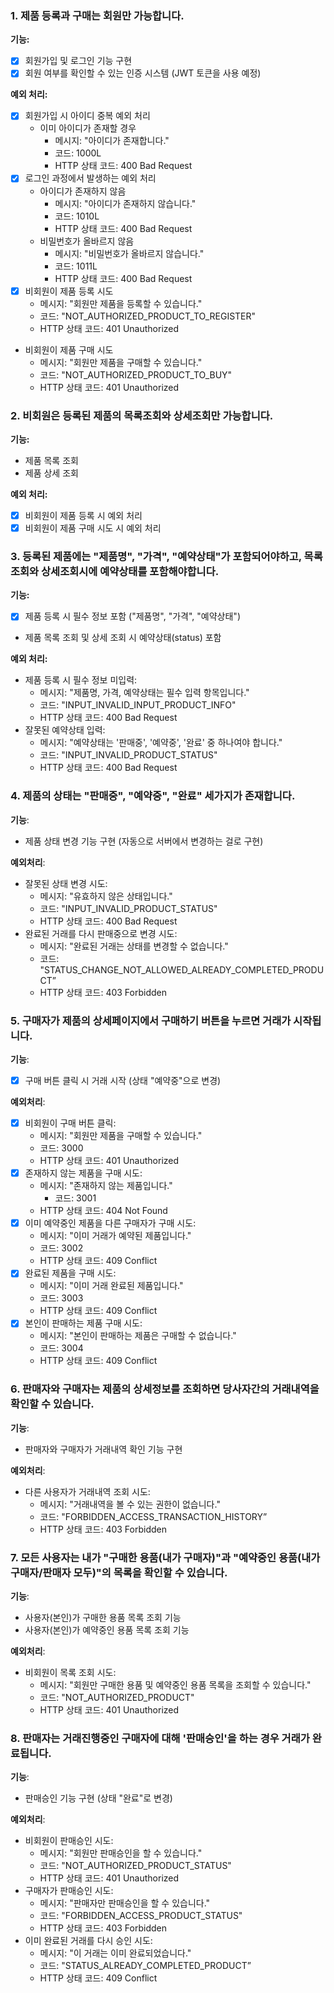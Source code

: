 ### **1. 제품 등록과 구매는 회원만 가능합니다.**

**기능:**

- [x] 회원가입 및 로그인 기능 구현
- [x] 회원 여부를 확인할 수 있는 인증 시스템 (JWT 토큰을 사용 예정)

**예외 처리:**
-[x] 회원가입 시 아이디 중복 예외 처리
  - 이미 아이디가 존재할 경우
    - 메시지: "아이디가 존재합니다."
    - 코드: 1000L
    - HTTP 상태 코드: 400 Bad Request
-[x] 로그인 과정에서 발생하는 예외 처리
  - 아이디가 존재하지 않음
    - 메시지: "아이디가 존재하지 않습니다."
    - 코드: 1010L
    - HTTP 상태 코드: 400 Bad Request
  - 비밀번호가 올바르지 않음
    - 메시지: "비밀번호가 올바르지 않습니다."
    - 코드: 1011L
    - HTTP 상태 코드: 400 Bad Request
-[x] 비회원이 제품 등록 시도
    - 메시지: "회원만 제품을 등록할 수 있습니다."
    - 코드: "NOT_AUTHORIZED_PRODUCT_TO_REGISTER"
    - HTTP 상태 코드: 401 Unauthorized
- 비회원이 제품 구매 시도
    - 메시지: "회원만 제품을 구매할 수 있습니다."
    - 코드: "NOT_AUTHORIZED_PRODUCT_TO_BUY"
    - HTTP 상태 코드: 401 Unauthorized

### **2. 비회원은 등록된 제품의 목록조회와 상세조회만 가능합니다.**

**기능:**

- 제품 목록 조회 
- 제품 상세 조회 

**예외 처리:**

-[x] 비회원이 제품 등록 시 예외 처리
-[x] 비회원이 제품 구매 시도 시 예외 처리

### **3. 등록된 제품에는 "제품명", "가격", "예약상태"가 포함되어야하고, 목록조회와 상세조회시에 예약상태를 포함해야합니다.**

**기능:**

-[x] 제품 등록 시 필수 정보 포함 ("제품명", "가격", "예약상태")
- 제품 목록 조회 및 상세 조회 시 예약상태(status) 포함

**예외 처리:**

- 제품 등록 시 필수 정보 미입력:
    - 메시지: "제품명, 가격, 예약상태는 필수 입력 항목입니다."
    - 코드: "INPUT_INVALID_INPUT_PRODUCT_INFO"
    - HTTP 상태 코드: 400 Bad Request
- 잘못된 예약상태 입력:
    - 메시지: "예약상태는 '판매중', '예약중', '완료' 중 하나여야 합니다."
    - 코드: "INPUT_INVALID_PRODUCT_STATUS"
    - HTTP 상태 코드: 400 Bad Request

### **4. 제품의 상태는 "판매중", "예약중", "완료" 세가지가 존재합니다.**

**기능**:

- 제품 상태 변경 기능 구현 (자동으로 서버에서 변경하는 걸로 구현)

**예외처리**:

- 잘못된 상태 변경 시도:
    - 메시지: "유효하지 않은 상태입니다."
    - 코드: "INPUT_INVALID_PRODUCT_STATUS"
    - HTTP 상태 코드: 400 Bad Request
- 완료된 거래를 다시 판매중으로 변경 시도:
    - 메시지: "완료된 거래는 상태를 변경할 수 없습니다."
    - 코드: "STATUS_CHANGE_NOT_ALLOWED_ALREADY_COMPLETED_PRODUCT”
    - HTTP 상태 코드: 403 Forbidden

### **5. 구매자가 제품의 상세페이지에서 구매하기 버튼을 누르면 거래가 시작됩니다.**

**기능**:

-[x] 구매 버튼 클릭 시 거래 시작 (상태 "예약중"으로 변경)

**예외처리**:

-[x] 비회원이 구매 버튼 클릭:
    - 메시지: "회원만 제품을 구매할 수 있습니다."
    - 코드: 3000
    - HTTP 상태 코드: 401 Unauthorized
-[x] 존재하지 않는 제품을 구매 시도:
  - 메시지: "존재하지 않는 제품입니다."
    - 코드: 3001
  - HTTP 상태 코드: 404 Not Found
-[x] 이미 예약중인 제품을 다른 구매자가 구매 시도:
    - 메시지: "이미 거래가 예약된 제품입니다."
    - 코드:  3002
    - HTTP 상태 코드: 409 Conflict
-[x] 완료된 제품을 구매 시도:
    - 메시지: "이미 거래 완료된 제품입니다."
    - 코드:  3003
    - HTTP 상태 코드: 409 Conflict
-[x] 본인이 판매하는 제품 구매 시도:
  - 메시지: "본인이 판매하는 제품은 구매할 수 없습니다."
  - 코드:  3004
  - HTTP 상태 코드: 409 Conflict

### **6. 판매자와 구매자는 제품의 상세정보를 조회하면 당사자간의 거래내역을 확인할 수 있습니다.**

**기능**:

- 판매자와 구매자가 거래내역 확인 기능 구현

**예외처리**:

- 다른 사용자가 거래내역 조회 시도:
    - 메시지: "거래내역을 볼 수 있는 권한이 없습니다."
    - 코드: "FORBIDDEN_ACCESS_TRANSACTION_HISTORY”
    - HTTP 상태 코드: 403 Forbidden


### **7. 모든 사용자는 내가 "구매한 용품(내가 구매자)"과 "예약중인 용품(내가 구매자/판매자 모두)"의 목록을 확인할 수 있습니다.**

**기능**:

- 사용자(본인)가 구매한 용품 목록 조회 기능
- 사용자(본인)가 예약중인 용품 목록 조회 기능

**예외처리**:

- 비회원이 목록 조회 시도:
    - 메시지: "회원만 구매한 용품 및 예약중인 용품 목록을 조회할 수 있습니다."
    - 코드: "NOT_AUTHORIZED_PRODUCT"
    - HTTP 상태 코드: 401 Unauthorized

### **8. 판매자는 거래진행중인 구매자에 대해 '판매승인'을 하는 경우 거래가 완료됩니다.**

**기능**:

- 판매승인 기능 구현 (상태 "완료"로 변경)

**예외처리**:

- 비회원이 판매승인 시도:
    - 메시지: "회원만 판매승인을 할 수 있습니다."
    - 코드: "NOT_AUTHORIZED_PRODUCT_STATUS"
    - HTTP 상태 코드: 401 Unauthorized
- 구매자가 판매승인 시도:
    - 메시지: "판매자만 판매승인을 할 수 있습니다."
    - 코드: "FORBIDDEN_ACCESS_PRODUCT_STATUS"
    - HTTP 상태 코드: 403 Forbidden
- 이미 완료된 거래를 다시 승인 시도:
    - 메시지: "이 거래는 이미 완료되었습니다."
    - 코드:  "STATUS_ALREADY_COMPLETED_PRODUCT”
    - HTTP 상태 코드: 409 Conflict